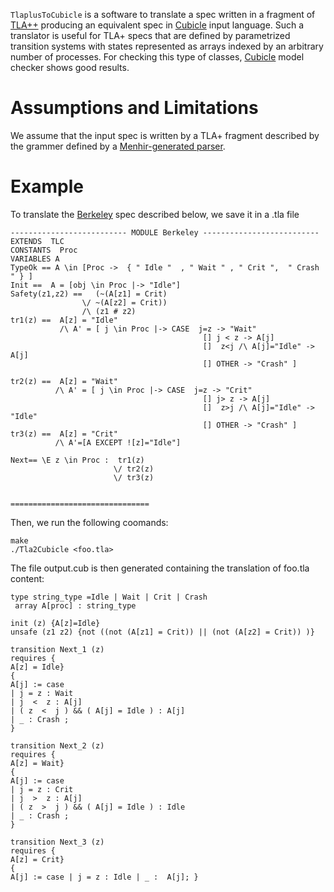 

``` TlaplusToCubicle ``` is a software to translate a spec written in a fragment of [TLA++](https://lamport.azurewebsites.net/tla/tla.html)  producing an 
equivalent spec  in [Cubicle](http://cubicle.lri.fr/) input language. Such a translator is useful for TLA+ specs that are defined by parametrized transition systems with states represented as arrays indexed by an arbitrary number of processes. For checking this type of classes, [Cubicle](http://cubicle.lri.fr/) model checker shows good results.          


# Assumptions and Limitations
We assume that the input spec is written by a TLA+ fragment described by the grammer defined by a [Menhir-generated parser](https://github.com/gkrait/TlaplusToCubicle/blob/master/Ast_builder/parser.mly).    

# Example
To translate the  [Berkeley](https://github.com/gkrait/TlaplusToCubicle/blob/master/Examples/Berkeley/input.in) spec described below, 
we save it in a .tla file  



```
-------------------------- MODULE Berkeley --------------------------
EXTENDS  TLC
CONSTANTS  Proc
VARIABLES A 
TypeOk == A \in [Proc ->  { " Idle "  , " Wait " , " Crit ",  " Crash " } ] 
Init ==  A = [obj \in Proc |-> "Idle"] 
Safety(z1,z2) ==   (~(A[z1] = Crit) 
                \/ ~(A[z2] = Crit))
                /\ (z1 # z2) 
tr1(z) ==  A[z] = "Idle"
           /\ A' = [ j \in Proc |-> CASE  j=z -> "Wait"
                                           [] j < z -> A[j] 
                                           []  z<j /\ A[j]="Idle" ->  A[j]
                                           [] OTHER -> "Crash" ] 

tr2(z) ==  A[z] = "Wait"
          /\ A' = [ j \in Proc |-> CASE  j=z -> "Crit"
                                           [] j> z -> A[j] 
                                           []  z>j /\ A[j]="Idle" -> "Idle"
                                           [] OTHER -> "Crash" ]                              
tr3(z) ==  A[z] = "Crit"
          /\ A'=[A EXCEPT ![z]="Idle"]

Next== \E z \in Proc :  tr1(z)
                       \/ tr2(z)
                       \/ tr3(z)  

     
===============================
```
Then, we run the following coomands:  

```
make
./Tla2Cubicle <foo.tla>
```
The file output.cub is then generated containing the translation of foo.tla content:
```
type string_type =Idle | Wait | Crit | Crash
 array A[proc] : string_type 

init (z) {A[z]=Idle} 
unsafe (z1 z2) {not ((not (A[z1] = Crit)) || (not (A[z2] = Crit)) )} 

transition Next_1 (z) 
requires {
A[z] = Idle}
{
A[j] := case 
| j = z : Wait 
| j  <  z : A[j] 
| ( z  <  j ) && ( A[j] = Idle ) : A[j] 
| _ : Crash ; 
}

transition Next_2 (z) 
requires {
A[z] = Wait}
{
A[j] := case 
| j = z : Crit 
| j  >  z : A[j] 
| ( z  >  j ) && ( A[j] = Idle ) : Idle 
| _ : Crash ; 
}

transition Next_3 (z) 
requires {
A[z] = Crit}
{
A[j] := case | j = z : Idle | _ :  A[j]; }

```

